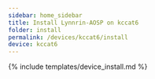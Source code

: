 ```yaml
---
sidebar: home_sidebar
title: Install Lynnrin-AOSP on kccat6
folder: install
permalink: /devices/kccat6/install
device: kccat6
---
```

{% include templates/device_install.md %}
